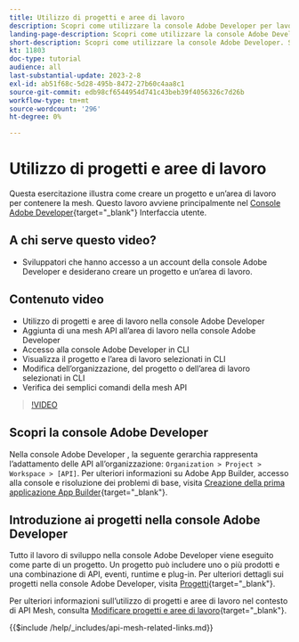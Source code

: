 ```yaml
---
title: Utilizzo di progetti e aree di lavoro
description: Scopri come utilizzare la console Adobe Developer per lavorare con progetti e aree di lavoro.
landing-page-description: Scopri come utilizzare la console Adobe Developer. Scopri i progetti e le aree di lavoro da utilizzare con API Mesh.
short-description: Scopri come utilizzare la console Adobe Developer. Scopri i progetti e le aree di lavoro da utilizzare con API Mesh.
kt: 11803
doc-type: tutorial
audience: all
last-substantial-update: 2023-2-8
exl-id: ab51f68c-5d28-495b-8472-27b60c4aa8c1
source-git-commit: edb98cf6544954d741c43beb39f4056326c7d26b
workflow-type: tm+mt
source-wordcount: '296'
ht-degree: 0%

---
```


# Utilizzo di progetti e aree di lavoro

Questa esercitazione illustra come creare un progetto e un’area di lavoro per contenere la mesh. Questo lavoro avviene principalmente nel [Console Adobe Developer](https://developer.adobe.com/console){target="_blank"} Interfaccia utente.

## A chi serve questo video?

* Sviluppatori che hanno accesso a un account della console Adobe Developer e desiderano creare un progetto e un’area di lavoro.

## Contenuto video

* Utilizzo di progetti e aree di lavoro nella console Adobe Developer
* Aggiunta di una mesh API all’area di lavoro nella console Adobe Developer
* Accesso alla console Adobe Developer in CLI
* Visualizza il progetto e l’area di lavoro selezionati in CLI
* Modifica dell’organizzazione, del progetto o dell’area di lavoro selezionati in CLI
* Verifica dei semplici comandi della mesh API

>[!VIDEO](https://video.tv.adobe.com/v/3414123?quality=12&learn=on)

## Scopri la console Adobe Developer

Nella console Adobe Developer , la seguente gerarchia rappresenta l’adattamento delle API all’organizzazione: `Organization > Project > Workspace > [API]`. Per ulteriori informazioni su Adobe App Builder, accesso alla console e risoluzione dei problemi di base, visita [Creazione della prima applicazione App Builder](https://developer.adobe.com/app-builder/docs/getting_started/first_app/){target="_blank"}.

## Introduzione ai progetti nella console Adobe Developer

Tutto il lavoro di sviluppo nella console Adobe Developer viene eseguito come parte di un progetto. Un progetto può includere uno o più prodotti e una combinazione di API, eventi, runtime e plug-in. Per ulteriori dettagli sui progetti nella console Adobe Developer, visita [Progetti](https://developer.adobe.com/developer-console/docs/guides/projects/){target="_blank"}.

Per ulteriori informazioni sull’utilizzo di progetti e aree di lavoro nel contesto di API Mesh, consulta [Modificare progetti e aree di lavoro](https://developer.adobe.com/graphql-mesh-gateway/gateway/create-mesh/#modify-projects-and-workspaces){target="_blank"}.

{{$include /help/_includes/api-mesh-related-links.md}}
